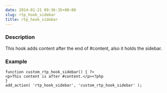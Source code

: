 ```yaml
---
date: 2014-01-21 09:36:35+00:00
slug: rtp_hook_sidebar
title: rtp_hook_sidebar
---
```


### Description


This hook adds content after the end of #content, also it holds the sidebar.


### Example



    
    function custom_rtp_hook_sidebar() { ?>
    <p>This content is after #content.</p><?php
    }
    add_action( 'rtp_hook_sidebar', 'custom_rtp_hook_sidebar' );
